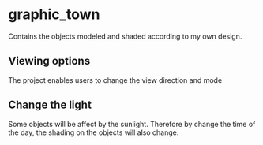 # graphic_town

Contains the objects modeled and shaded according to my own design. 

## Viewing options
The project enables users to change the view direction and mode

## Change the light
Some objects will be affect by the sunlight. Therefore by change the time of the day, the shading on the objects will also change.
